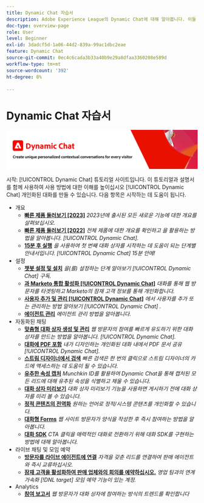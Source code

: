 ```yaml
---
title: Dynamic Chat 자습서
description: Adobe Experience League의 Dynamic Chat에 대해 알아봅니다. 이들 튜토리얼과 설명서를 통해 Dynamic Chat를 사용하여 맞춤형 대화를 만드는 방법에 대한 이해를 높이십시오.
doc-type: overview-page
role: User
level: Beginner
exl-id: 3dadcf5d-1a06-44d2-839a-99ac1dbc2eae
feature: Dynamic Chat
source-git-commit: 0ec4c6cada3b33a40b9e29a8dfaa3360208e589d
workflow-type: tm+mt
source-wordcount: '392'
ht-degree: 8%

---
```


# Dynamic Chat 자습서

![](assets/dynamic-chat-header.png)

시작: [!UICONTROL Dynamic Chat]  튜토리얼 사이트입니다. 이 튜토리얼과 설명서를 함께 사용하여 사용 방법에 대한 이해를 높이십시오 [!UICONTROL Dynamic Chat]  개인화된 대화를 만들 수 있습니다. 다음 항목은 시작하는 데 도움이 됩니다.

* 개요
   * **[빠른 제품 둘러보기 [2023]](product-tour.md)**
     *2023년에 출시된 모든 새로운 기능에 대한 개요를 살펴보십시오.*
   * **[빠른 제품 둘러보기 [2022]](product-tour.md)**
     *전체 제품에 대한 개요를 확인하고 을 활용하는 방법을 알아봅니다. [!UICONTROL Dynamic Chat].*
   * **[15분 후 실행](go-live-in-15-minutes.md)**
     *을 사용하여 첫 번째 대화 상자를 시작하는 데 도움이 되는 단계별 안내서입니다. [!UICONTROL Dynamic Chat]  15분 안에!*
* 설정
   * **[챗봇 설정 및 설치](setup.md)**
     *을(를) 설정하는 단계 알아보기 [!UICONTROL Dynamic Chat]  구독.*
   * **[과 Marketo 통합 활성화 [!UICONTROL Dynamic Chat]](marketo-integration.md)**
     *대화를 통해 웹 방문자를 타겟팅하고 Marketo의 잠재 고객 정보를 통해 개인화합니다.*
   * **[사용자 추가 및 관리 [!UICONTROL Dynamic Chat]](user-management.md)**
     *에서 사용자를 추가 또는 관리하는 방법 알아보기 [!UICONTROL Dynamic Chat] .*
   * **[에이전트 관리](agent-management.md)**
     *에이전트 관리 방법을 알아봅니다.*
* 자동화된 채팅
   * **[맞춤형 대화 상자 생성 및 관리](dialogue-management.md)**
     *웹 방문자의 참여를 빠르게 유도하기 위한 대화 상자를 만드는 방법을 알아봅니다. [!UICONTROL Dynamic Chat].*
   * **[대화에 PDF 포함](document-cloud-integration.md)**
     *내가 디자인하는 개인화된 대화 내에서 PDF 문서 공유 [!UICONTROL Dynamic Chat].*
   * **[스트림 디자이너에서 검색](search-in-stream-designer.md)**
     *빠른 검색은 한 번의 클릭으로 스트림 디자이너의 카드에 액세스하는 데 도움이 될 수 있습니다.*
   * **[유추한 속성 캡처](capture-inferred-attributes.md)**
     *Munchkin ID를 활용하여 Dynamic Chat을 통해 캡처된 모든 리드에 대해 유추된 속성을 식별하고 채울 수 있습니다.*
   * **[대화 상자 미리보기](dialogue-preview.md)**
     *대화 상자 미리보기 기능을 사용하면 게시하기 전에 대화 상자를 미리 볼 수 있습니다.*
   * **[정적 콘텐츠의 전역화](globalization-of-static-content.md)**
     *원하는 언어로 정적/시스템 콘텐츠를 개인화할 수 있습니다.*
   * **[대화형 Forms](conversational-forms.md)**
     *웹 사이트 방문자가 양식을 작성한 후 즉시 참여하는 방법을 알아봅니다.*
   * **[대화 SDK](conversations-sdk.md)**
     *CTA 클릭을 매력적인 대화로 전환하기 위해 대화 SDK를 구현하는 방법에 대해 알아봅니다.*
* 라이브 채팅 및 모임 예약
   * **[방문자를 라이브 에이전트에 연결](connect-visitors-to-live-agents.md)**
     *자격을 갖춘 리드를 연결하여 판매 에이전트와 즉시 교류하십시오.*
   * **[잠재 고객을 활성화하여 판매 업체와의 회의를 예약하십시오.](meeting-booking.md)**
     *영업 팀과의 연계 가속화 [!DNL target] 모임 예약 기능이 있는 계정.*
* Analytics
   * **[참여 보고서](engagement-report.md)**
     *웹 방문자가 대화 상자에 참여하는 방식의 트렌드를 확인합니다*


